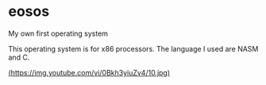 # eosos
My own first operating system

This operating system is for x86 processors.
The language I used are NASM and C.

[(https://img.youtube.com/vi/0Bkh3yiuZv4/10.jpg)](https://www.youtube.com/watch?v=0Bkh3yiuZv4)
